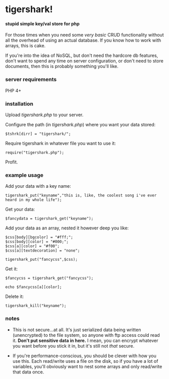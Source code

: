 tigershark!
=====

#### stupid simple key/val store for php ####

For those times when you need some _very basic_ CRUD functionality without all the overhead of using an actual database. If you know how to work with arrays, this is cake.

If you're into the idea of NoSQL, but don't need the hardcore db features, don't want to spend any time on server configuration, or don't need to store documents, then this is probably something you'll like.

### server requirements ###
PHP 4+

### installation ###

Upload _tigershark.php_ to your server. 

Configure the path (in _tigershark.php_) where you want your data stored:

	$tshrk[dirr] = "tigershark/";

Require tigershark in whatever file you want to use it:

	require("tigershark.php"); 
	
Profit.


### example usage ###

Add your data with a key name:
	
	tigershark_put("keyname","this is, like, the coolest song i've ever heard in my whole life");

Get your data:
	
	$fancydata = tigershark_get("keyname");

Add your data as an array, nested it however deep you like:

	$css[body][bgcolor] = "#fff;";
	$css[body][color] = "#000;";
	$css[a][color] = "#f00";
	$css[a][textdecoration] = "none";
	
	tigershark_put("fancycss",$css);

Get it:

	$fancycss = tigershark_get("fancycss");
	
	echo $fancycss[a][color];

Delete it:

	tigershark_kill("keyname");



### notes ###

* This is not secure...at all. It's just serialized data being written (unencrypted) to the file system, so anyone with ftp access could read it. __Don't put sensitive data in here.__ I mean, you can encrypt whatever you want before you stick it in, but it's still not _that_ secure.

* If you're performance-conscious, you should be clever with how you use this. Each read/write uses a file on the disk, so if you have a lot of variables, you'll obviously want to nest some arrays and only read/write that data once.
